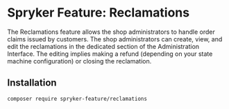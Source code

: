 # Spryker Feature: Reclamations

The Reclamations feature allows the shop administrators to handle order claims issued by customers. The shop administrators can create, view, and edit the reclamations in the dedicated section of the Administration Interface. The editing implies making a refund (depending on your state machine configuration) or closing the reclamation.

## Installation

```
composer require spryker-feature/reclamations
```

